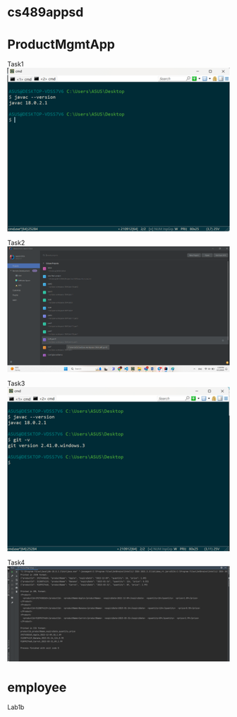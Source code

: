 # cs489appsd
# ProductMgmtApp

Task1
![Lab1a-task1.png](Screenshot%2FLab1a-task1.png)

Task2
![Lab1a-task2.png](Screenshot%2FLab1a-task2.png)

Task3
![Lab1a-task3.png](Screenshot%2FLab1a-task3.png)

Task4
![Lab1a-task4.png](Screenshot%2FLab1a-task4.png)
# employee
Lab1b
